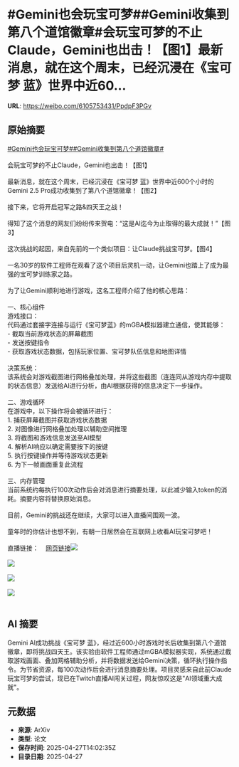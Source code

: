 # #Gemini也会玩宝可梦##Gemini收集到第八个道馆徽章#会玩宝可梦的不止Claude，Gemini也出击！【图1】最新消息，就在这个周末，已经沉浸在《宝可梦 蓝》世界中近60...

**URL**: https://weibo.com/6105753431/PpdpF3PGv

## 原始摘要

<a href="https://m.weibo.cn/search?containerid=231522type%3D1%26t%3D10%26q%3D%23Gemini%E4%B9%9F%E4%BC%9A%E7%8E%A9%E5%AE%9D%E5%8F%AF%E6%A2%A6%23&amp;extparam=%23Gemini%E4%B9%9F%E4%BC%9A%E7%8E%A9%E5%AE%9D%E5%8F%AF%E6%A2%A6%23" data-hide=""><span class="surl-text">#Gemini也会玩宝可梦#</span></a><a href="https://m.weibo.cn/search?containerid=231522type%3D1%26t%3D10%26q%3D%23Gemini%E6%94%B6%E9%9B%86%E5%88%B0%E7%AC%AC%E5%85%AB%E4%B8%AA%E9%81%93%E9%A6%86%E5%BE%BD%E7%AB%A0%23&amp;extparam=%23Gemini%E6%94%B6%E9%9B%86%E5%88%B0%E7%AC%AC%E5%85%AB%E4%B8%AA%E9%81%93%E9%A6%86%E5%BE%BD%E7%AB%A0%23" data-hide=""><span class="surl-text">#Gemini收集到第八个道馆徽章#</span></a><br><br>会玩宝可梦的不止Claude，Gemini也出击！【图1】<br><br>最新消息，就在这个周末，已经沉浸在《宝可梦 蓝》世界中近600个小时的Gemini 2.5 Pro成功收集到了第八个道馆徽章！【图2】<br><br>接下来，它将开启冠军之路&amp;四天王之战！<br><br>得知了这个消息的网友们纷纷传来贺电：“这是AI迄今为止取得的最大成就！”【图3】<br><br>这次挑战的起因，来自先前的一个类似项目：让Claude挑战宝可梦。【图4】<br><br>一名30岁的软件工程师在观看了这个项目后灵机一动，让Gemini也踏上了成为最强的宝可梦训练家之路。<br><br>为了让Gemini顺利地进行游戏，这名工程师介绍了他的核心思路：<br><br>一、核心组件<br>游戏接口：<br>代码通过套接字连接与运行《宝可梦蓝》的mGBA模拟器建立通信，使其能够：<br>- 截取当前游戏状态的屏幕截图<br>- 发送按键指令<br>- 获取游戏状态数据，包括玩家位置、宝可梦队伍信息和地图详情<br><br>决策系统：<br>该系统会对游戏截图进行网格叠加处理，并将这些截图（连连同从游戏内存中提取的状态信息）发送给AI进行分析，由AI根据获得的信息决定下一步操作。<br><br>二、游戏循环<br>在游戏中，以下操作将会被循环进行：<br>1. 捕获屏幕截图并获取游戏状态数据<br>2. 对图像进行网格叠加处理以辅助空间推理<br>3. 将截图和游戏信息发送至AI模型<br>4. 解析AI响应以确定需要按下的按键<br>5. 执行按键操作并等待游戏状态更新<br>6. 为下一帧画面重复此流程<br><br>三、内存管理<br>当前系统约每执行100次动作后会对消息进行摘要处理，以此减少输入token的消耗。摘要内容将替换原始消息。<br><br>目前，Gemini的挑战还在继续，大家可以进入直播间围观一波。<br><br>童年时的你估计也想不到，有朝一日居然会在互联网上收看AI玩宝可梦吧！<br><br>直播链接：<a href="https://weibo.cn/sinaurl?u=https%3A%2F%2Fwww.twitch.tv%2Fgemini_plays_pokemon" data-hide=""><span class="url-icon"><img style="width: 1rem;height: 1rem" src="https://h5.sinaimg.cn/upload/2015/09/25/3/timeline_card_small_web_default.png" referrerpolicy="no-referrer"></span><span class="surl-text">网页链接</span></a><img style="" src="https://tvax2.sinaimg.cn/large/006Fd7o3gy1i0vi4mppadj33gc1xyu0y.jpg" referrerpolicy="no-referrer"><br><br><img style="" src="https://tvax3.sinaimg.cn/large/006Fd7o3gy1i0vi4myy6ij30e80ap3zw.jpg" referrerpolicy="no-referrer"><br><br><img style="" src="https://tvax4.sinaimg.cn/large/006Fd7o3gy1i0vi4qrjmgj30ww16aame.jpg" referrerpolicy="no-referrer"><br><br><img style="" src="https://tvax1.sinaimg.cn/large/006Fd7o3gy1i0vi4z3eymj33gg1y0npf.jpg" referrerpolicy="no-referrer"><br><br>

## AI 摘要

Gemini AI成功挑战《宝可梦 蓝》，经过近600小时游戏时长后收集到第八个道馆徽章，即将挑战四天王。该实验由软件工程师通过mGBA模拟器实现，系统通过截取游戏画面、叠加网格辅助分析，并将数据发送给Gemini决策，循环执行操作指令。为节省资源，每100次动作后会进行消息摘要处理。项目灵感来自此前Claude玩宝可梦的尝试，现已在Twitch直播AI闯关过程，网友惊叹这是"AI领域重大成就"。

## 元数据

- **来源**: ArXiv
- **类型**: 论文
- **保存时间**: 2025-04-27T14:02:35Z
- **目录日期**: 2025-04-27

